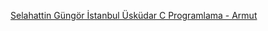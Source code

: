 <a href='https://armut.com/hizmetveren/selahattin-gungor-istanbul-uskudar-c-programlama_11769324'> Selahattin Güngör İstanbul Üsküdar C Programlama - Armut  </a>
